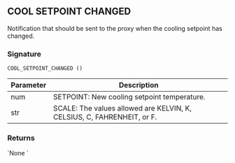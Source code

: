 ## COOL SETPOINT CHANGED

Notification that should be sent to the proxy when the cooling setpoint has changed.


### Signature

`COOL_SETPOINT_CHANGED ()`


| Parameter | Description |
| --- | --- |
| num | SETPOINT: New cooling setpoint temperature. |
| str | SCALE: The values allowed are KELVIN, K, CELSIUS, C, FAHRENHEIT, or F. |


### Returns

\`None
\`



